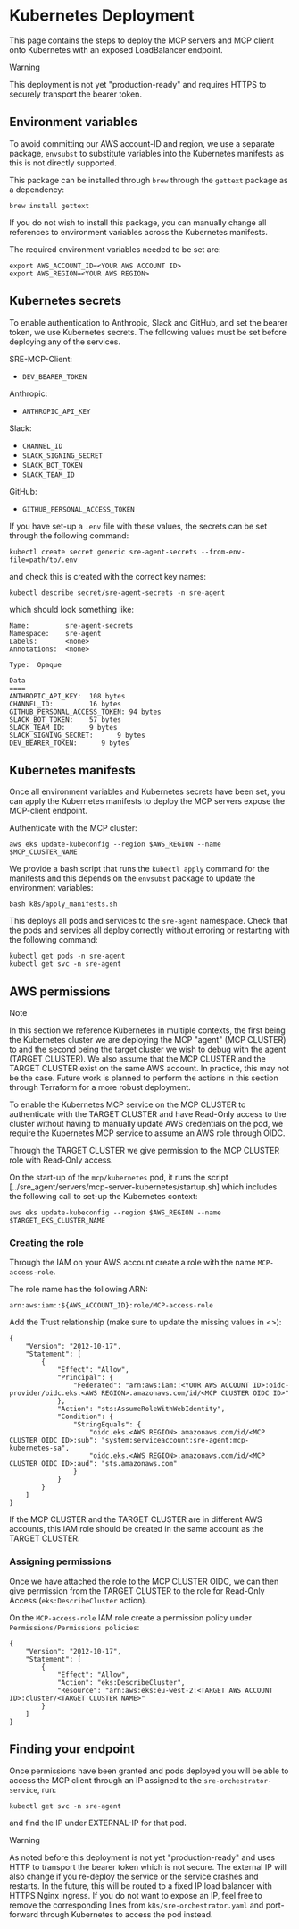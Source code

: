 # Kubernetes Deployment

This page contains the steps to deploy the MCP servers and MCP client onto Kubernetes with an exposed LoadBalancer endpoint.

> [!WARNING]
> This deployment is not yet "production-ready" and requires HTTPS to securely transport the bearer token.

## Environment variables

To avoid committing our AWS account-ID and region, we use a separate package, `envsubst` to substitute variables into the Kubernetes manifests as this is not directly supported.

This package can be installed through `brew` through the `gettext` package as a dependency:

```
brew install gettext
```

If you do not wish to install this package, you can manually change all references to environment variables across the Kubernetes manifests.

The required environment variables needed to be set are:

```
export AWS_ACCOUNT_ID=<YOUR AWS ACCOUNT ID>
export AWS_REGION=<YOUR AWS REGION>
```


## Kubernetes secrets

To enable authentication to Anthropic, Slack and GitHub, and set the bearer token, we use Kubernetes secrets. The following values must be set before deploying any of the services.

SRE-MCP-Client:
- `DEV_BEARER_TOKEN`

Anthropic:
- `ANTHROPIC_API_KEY`

Slack:
- `CHANNEL_ID`
- `SLACK_SIGNING_SECRET`
- `SLACK_BOT_TOKEN`
- `SLACK_TEAM_ID`

GitHub:
- `GITHUB_PERSONAL_ACCESS_TOKEN`

If you have set-up a `.env` file with these values, the secrets can be set through the following command:

```
kubectl create secret generic sre-agent-secrets --from-env-file=path/to/.env
```

and check this is created with the correct key names:

```
kubectl describe secret/sre-agent-secrets -n sre-agent
```

which should look something like:

```
Name:         sre-agent-secrets
Namespace:    sre-agent
Labels:       <none>
Annotations:  <none>

Type:  Opaque

Data
====
ANTHROPIC_API_KEY:  108 bytes
CHANNEL_ID:         16 bytes
GITHUB_PERSONAL_ACCESS_TOKEN: 94 bytes
SLACK_BOT_TOKEN:    57 bytes
SLACK_TEAM_ID:      9 bytes
SLACK_SIGNING_SECRET:      9 bytes
DEV_BEARER_TOKEN:      9 bytes
```

## Kubernetes manifests

Once all environment variables and Kubernetes secrets have been set, you can apply the Kubernetes manifests to deploy the MCP servers expose the MCP-client endpoint.

Authenticate with the MCP cluster:

```
aws eks update-kubeconfig --region $AWS_REGION --name $MCP_CLUSTER_NAME
```

We provide a bash script that runs the `kubectl apply` command for the manifests and this depends on the `envsubst` package to update the environment variables:

```
bash k8s/apply_manifests.sh
```

This deploys all pods and services to the `sre-agent` namespace. Check that the pods and services all deploy correctly without erroring or restarting with the following command:
```
kubectl get pods -n sre-agent
kubectl get svc -n sre-agent
```

## AWS permissions

> [!NOTE]
> In this section we reference Kubernetes in multiple contexts, the first being the Kubernetes cluster we are deploying the MCP "agent" (MCP CLUSTER) to and the second being the target cluster we wish to debug with the agent (TARGET CLUSTER).
> We also assume that the MCP CLUSTER and the TARGET CLUSTER exist on the same AWS account. In practice, this may not be the case.
> Future work is planned to perform the actions in this section through Terraform for a more robust deployment.

To enable the Kubernetes MCP service on the MCP CLUSTER to authenticate with the TARGET CLUSTER and have Read-Only access to the cluster without having to manually update AWS credentials on the pod, we require the Kubernetes MCP service to assume an AWS role through OIDC.

Through the TARGET CLUSTER we give permission to the MCP CLUSTER role with Read-Only access.

On the start-up of the `mcp/kubernetes` pod, it runs the script [../sre_agent/servers/mcp-server-kubernetes/startup.sh] which includes the following call to set-up the Kubernetes context:

```
aws eks update-kubeconfig --region $AWS_REGION --name $TARGET_EKS_CLUSTER_NAME
```

### Creating the role

Through the IAM on your AWS account create a role with the name `MCP-access-role`.

The role name has the following ARN:
```
arn:aws:iam::${AWS_ACCOUNT_ID}:role/MCP-access-role
```

Add the Trust relationship (make sure to update the missing values in <>):

```
{
    "Version": "2012-10-17",
    "Statement": [
        {
            "Effect": "Allow",
            "Principal": {
                "Federated": "arn:aws:iam::<YOUR AWS ACCOUNT ID>:oidc-provider/oidc.eks.<AWS REGION>.amazonaws.com/id/<MCP CLUSTER OIDC ID>"
            },
            "Action": "sts:AssumeRoleWithWebIdentity",
            "Condition": {
                "StringEquals": {
                    "oidc.eks.<AWS REGION>.amazonaws.com/id/<MCP CLUSTER OIDC ID>:sub": "system:serviceaccount:sre-agent:mcp-kubernetes-sa",
                    "oidc.eks.<AWS REGION>.amazonaws.com/id/<MCP CLUSTER OIDC ID>:aud": "sts.amazonaws.com"
                }
            }
        }
    ]
}
```

If the MCP CLUSTER and the TARGET CLUSTER are in different AWS accounts, this IAM role should be created in the same account as the TARGET CLUSTER.

### Assigning permissions

Once we have attached the role to the MCP CLUSTER OIDC, we can then give permission from the TARGET CLUSTER to the role for Read-Only Access (`eks:DescribeCluster` action).

On the `MCP-access-role` IAM role create a permission policy under `Permissions/Permissions policies`:
```
{
	"Version": "2012-10-17",
	"Statement": [
		{
			"Effect": "Allow",
			"Action": "eks:DescribeCluster",
			"Resource": "arn:aws:eks:eu-west-2:<TARGET AWS ACCOUNT ID>:cluster/<TARGET CLUSTER NAME>"
		}
	]
}
```

## Finding your endpoint

Once permissions have been granted and pods deployed you will be able to access the MCP client through an IP assigned to the `sre-orchestrator-service`, run:

```
kubectl get svc -n sre-agent
```
and find the IP under EXTERNAL-IP for that pod.

> [!WARNING]
> As noted before this deployment is not yet "production-ready" and uses HTTP to transport the bearer token which is not secure. The external IP will also change if you re-deploy the service or the service crashes and restarts.
> In the future, this will be routed to a fixed IP load balancer with HTTPS Nginx ingress.
> If you do not want to expose an IP, feel free to remove the corresponding lines from `k8s/sre-orchestrator.yaml` and port-forward through Kubernetes to access the pod instead.
